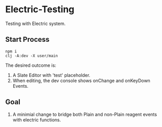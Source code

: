 # Electric-Testing
Testing with Electric system.  

## Start Process
```
npm i
clj -A:dev -X user/main
```
The desired outcome is: 
1. A Slate Editor with 'test' placeholder.
2. When editing, the dev console shows onChange and onKeyDown Events. 


## Goal
1. A minimial change to bridge both Plain and non-Plain reagent events with electric functions.



